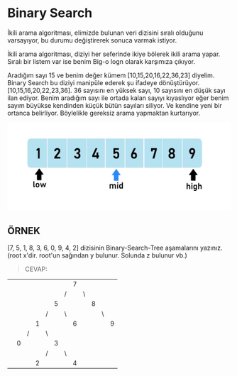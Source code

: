# Binary Search
İkili arama algoritması, elimizde bulunan veri dizisini sıralı olduğunu varsayıyor, bu durumu değiştirerek sonuca varmak istiyor.

İkili arama algoritması, diziyi her seferinde ikiye bölerek ikili arama yapar. Sıralı bir listem var ise benim Big-o logn olarak karşımıza çıkıyor.

Aradığım sayı 15 ve benim değer kümem [10,15,20,16,22,36,23] diyelim. Binary Search bu diziyi manipüle ederek şu ifadeye dönüştürüyor. [10,15,16,20,22,23,36]. 36 sayısını en yüksek sayı, 10 sayısını en düşük sayı ilan ediyor. Benim aradığım sayı ile ortada kalan sayıyı kıyaslıyor eğer benim sayım büyükse kendinden küçük bütün sayıları siliyor. Ve kendine yeni bir ortanca belirliyor. Böylelikle gereksiz arama yapmaktan kurtarıyor.

![Binary-Search](https://raw.githubusercontent.com/Kodluyoruz/taskforce/main/veri-yapilari-algoritmalar/binary-search/figures/binary-search.png)

## ÖRNEK
[7, 5, 1, 8, 3, 6, 0, 9, 4, 2] dizisinin Binary-Search-Tree aşamalarını yazınız.
(root x'dir. root'un sağından y bulunur. Solunda z bulunur vb.)

>CEVAP:  
	
|             |  |  |     |  |  |  |  |  |  |  |  |
|--           |--|--|-    |- |- |- |- |- |- |- |- |
|             |  |  |     |  |  |  | 7|  |  |  |  |  
|             |  |  |     |  |  | /|  |\ |  |  |  | 
|             |  |  |     |  | 5|  |  |  |8 |  |  | 
|             |  |  |     | /|  |\ |  |  |  |\ |  | 
|             |  |  | 1   |  |  |  |6 |  |  |  | 9|
|             |  | /|     |\ |  |  |  |  |  |  |  |
|             | 0|  |     |  | 3|  |  |  |  |  |  |
|             |  |  |     | /|  |\ |  |  |  |  |  |
|             |  |  |  2  |  |  |  |4 |  |  |  |  |	
